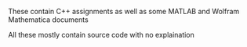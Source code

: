 These contain C++ assignments as well as some MATLAB and Wolfram Mathematica documents

All these mostly contain source code with no explaination

